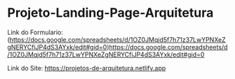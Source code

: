 # Projeto-Landing-Page-Arquitetura 
Link do Formulario:
(https://docs.google.com/spreadsheets/d/1OZ0JMqjd5f7h71z37LwYPNXeZgNERYCfiJP4dS3AYxk/edit#gid=0)https://docs.google.com/spreadsheets/d/1OZ0JMqjd5f7h71z37LwYPNXeZgNERYCfiJP4dS3AYxk/edit#gid=0

Link do Site:
https://projetos-de-arquitetura.netlify.app

